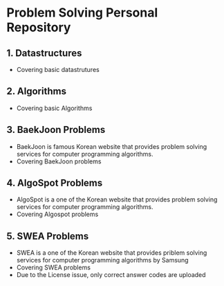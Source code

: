 # Problem Solving Personal Repository

## 1. Datastructures

- Covering basic datastrutures

## 2. Algorithms

- Covering basic Algorithms

## 3. BaekJoon Problems

- BaekJoon is famous Korean website that provides problem solving services for computer programming algorithms.
- Covering BaekJoon problems

## 4. AlgoSpot Problems

- AlgoSpot is a one of the Korean website that provides problem solving services for computer programming algorithms.
- Covering Algospot problems

## 5. SWEA Problems

- SWEA is a one of the Korean website that provides priblem solving services for computer programming algorithms by Samsung
- Covering SWEA problems
- Due to the License issue, only correct answer codes are uploaded
